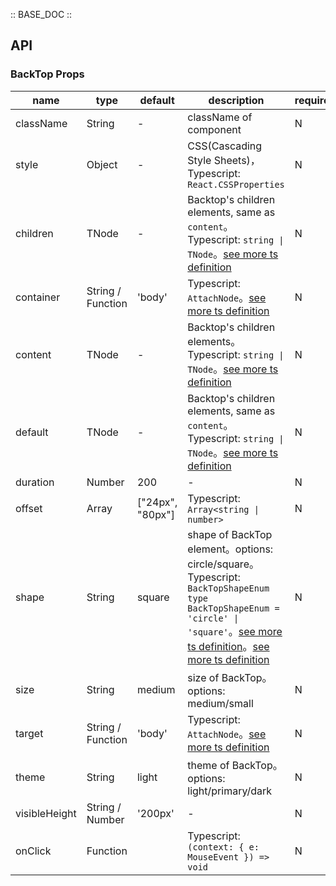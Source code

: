 :: BASE_DOC ::

## API

### BackTop Props

name | type | default | description | required
-- | -- | -- | -- | --
className | String | - | className of component | N
style | Object | - | CSS(Cascading Style Sheets)，Typescript: `React.CSSProperties` | N
children | TNode | - | Backtop's children elements, same as `content`。Typescript: `string \| TNode`。[see more ts definition](https://github.com/Tencent/tdesign-react/blob/develop/packages/components/common.ts) | N
container | String / Function | 'body' | Typescript: `AttachNode`。[see more ts definition](https://github.com/Tencent/tdesign-react/blob/develop/packages/components/common.ts) | N
content | TNode | - | Backtop's children elements。Typescript: `string \| TNode`。[see more ts definition](https://github.com/Tencent/tdesign-react/blob/develop/packages/components/common.ts) | N
default | TNode | - | Backtop's children elements, same as `content`。Typescript: `string \| TNode`。[see more ts definition](https://github.com/Tencent/tdesign-react/blob/develop/packages/components/common.ts) | N
duration | Number | 200 | \- | N
offset | Array | ["24px", "80px"] | Typescript: `Array<string \| number>` | N
shape | String | square | shape of BackTop element。options: circle/square。Typescript: `BackTopShapeEnum ` `type BackTopShapeEnum = 'circle' \| 'square'`。[see more ts definition](https://github.com/Tencent/tdesign-react/blob/develop/packages/components/common.ts)。[see more ts definition](https://github.com/Tencent/tdesign-react/blob/develop/packages/components/back-top/type.ts) | N
size | String | medium | size of BackTop。options: medium/small | N
target | String / Function | 'body' | Typescript: `AttachNode`。[see more ts definition](https://github.com/Tencent/tdesign-react/blob/develop/packages/components/common.ts) | N
theme | String | light | theme of BackTop。options: light/primary/dark | N
visibleHeight | String / Number | '200px' | \- | N
onClick | Function |  | Typescript: `(context: { e: MouseEvent }) => void`<br/> | N
